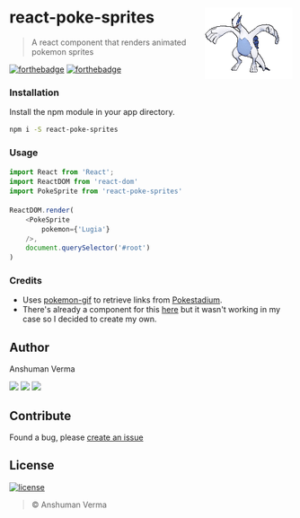 # react-poke-sprites <img src="./lugia.gif" alt="Lugia" align="right">	

> A react component that renders animated pokemon sprites

[![forthebadge](http://forthebadge.com/images/badges/built-with-love.svg)](https://github.com/anshumanv/react-poke-sprites)
[![forthebadge](http://forthebadge.com/images/badges/uses-git.svg)](https://github.com/anshumanv/react-poke-sprites)

### Installation
Install the npm module in your app directory.
```sh
npm i -S react-poke-sprites
```

### Usage

```js
import React from 'React';
import ReactDOM from 'react-dom'
import PokeSprite from 'react-poke-sprites'

ReactDOM.render(
	<PokeSprite
		pokemon={'Lugia'}
	/>,
	document.querySelector('#root')
)

```

### Credits
* Uses [pokemon-gif](https://www.npmjs.com/package/pokemon-gif) to retrieve links from [Pokestadium](http://www.pokestadium.com/tools/sprites).
* There's already a component for this [here](https://github.com/jackrzhang/react-pokemon-gif) but it wasn't working in my case so I decided to create my own.

## Author

Anshuman Verma

[<img src="https://image.flaticon.com/icons/svg/34/34238.svg" width="50" padding="10">](https://twitter.com/Anshumaniac12)
[<img src="https://www.shareicon.net/download/2015/11/02/665921_internet.svg" width="50" padding="10">](https://linkedin.com/in/anshumanv12)
[<img src="https://upload.wikimedia.org/wikipedia/commons/9/91/Octicons-mark-github.svg" width="50" padding="10">](https://github.com/anshumanv)

## Contribute
Found a bug, please [create an issue](https://github.com/anshumanv/react-poke-sprites/issues/new)

## License

[![license](https://img.shields.io/github/license/mashape/apistatus.svg)](https://github.com/anshumanv/react-poke-sprites/blob/master/LICENSE)
> © Anshuman Verma